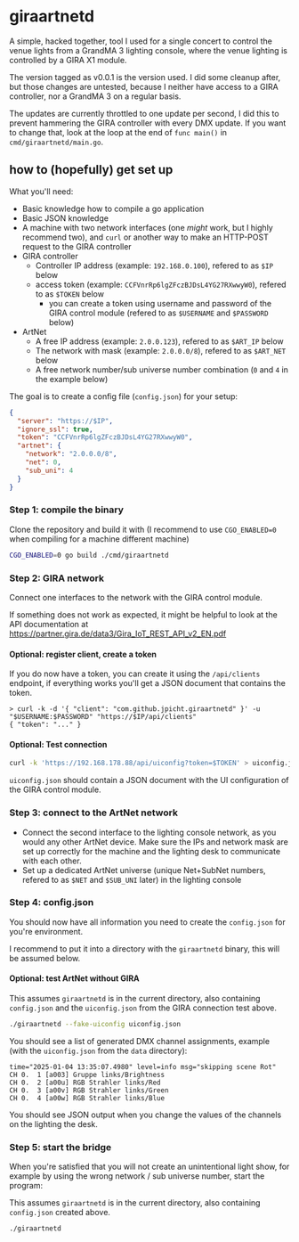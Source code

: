 # giraartnetd

A simple, hacked together, tool I used for a single concert to control the venue lights from a GrandMA 3 lighting console, where the venue lighting is controlled by a GIRA X1 module.

The version tagged as v0.0.1 is the version used. I did some cleanup after, but those changes are untested, because I neither have access to a GIRA controller, nor a GrandMA 3 on a regular basis.

The updates are currently throttled to one update per second, I did this to prevent hammering the GIRA controller with every DMX update. If you want to change that, look at the loop at the end of `func main()` in `cmd/giraartnetd/main.go`.

## how to (hopefully) get set up

What you'll need:
* Basic knowledge how to compile a go application
* Basic JSON knowledge
* A machine with two network interfaces (one _might_ work, but I highly recommend two), and `curl` or another way to make an HTTP-POST request to the GIRA controller
* GIRA controller
    * Controller IP address (example: `192.168.0.100`), refered to as `$IP` below
    * access token (example: `CCFVnrRp6lgZFczBJDsL4YG27RXwwyW0`), refered to as `$TOKEN` below
        * you can create a token using username and password of the GIRA control module (refered to as `$USERNAME` and `$PASSWORD` below)
* ArtNet
    * A free IP address (example: `2.0.0.123`), refered to as `$ART_IP` below
    * The network with mask (example: `2.0.0.0/8`), refered to as `$ART_NET` below
    * A free network number/sub universe number combination (`0` and `4` in the example below)

The goal is to create a config file (`config.json`) for your setup:

```json
{
  "server": "https://$IP",
  "ignore_ssl": true,
  "token": "CCFVnrRp6lgZFczBJDsL4YG27RXwwyW0",
  "artnet": {
    "network": "2.0.0.0/8",
    "net": 0,
    "sub_uni": 4
  }
}
```

### Step 1: compile the binary

Clone the repository and build it with (I recommend to use `CGO_ENABLED=0` when compiling for a machine different machine)

```bash
CGO_ENABLED=0 go build ./cmd/giraartnetd
```

### Step 2: GIRA network

Connect one interfaces to the network with the GIRA control module.

If something does not work as expected, it might be helpful to look at the API documentation at https://partner.gira.de/data3/Gira_IoT_REST_API_v2_EN.pdf

#### Optional: register client, create a token

If you do now have a token, you can create it using the `/api/clients` endpoint, if everything works you'll get a JSON document that contains the token.

```
> curl -k -d '{ "client": "com.github.jpicht.giraartnetd" }' -u "$USERNAME:$PASSWORD" "https://$IP/api/clients"
{ "token": "..." }
```

#### Optional: Test connection

```bash
curl -k 'https://192.168.178.88/api/uiconfig?token=$TOKEN' > uiconfig.json
```

`uiconfig.json` should contain a JSON document with the UI configuration of the GIRA control module.

### Step 3: connect to the ArtNet network

* Connect the second interface to the lighting console network, as you would any other ArtNet device. Make sure the IPs and network mask are set up correctly for the machine and the lighting desk to communicate with each other.
* Set up a dedicated ArtNet universe (unique Net+SubNet numbers, refered to as `$NET` and `$SUB_UNI` later) in the lighting console

### Step 4: config.json

You should now have all information you need to create the `config.json` for you're environment.

I recommend to put it into a directory with the `giraartnetd` binary, this will be assumed below.

#### Optional: test ArtNet without GIRA

This assumes `giraartnetd` is in the current directory, also containing `config.json` and the `uiconfig.json` from the GIRA connection test above.

```bash
./giraartnetd --fake-uiconfig uiconfig.json
```

You should see a list of generated DMX channel assignments, example (with the `uiconfig.json` from the `data` directory):

```
time="2025-01-04 13:35:07.4980" level=info msg="skipping scene Rot"
CH 0.  1 [a003] Gruppe links/Brightness
CH 0.  2 [a00u] RGB Strahler links/Red
CH 0.  3 [a00v] RGB Strahler links/Green
CH 0.  4 [a00w] RGB Strahler links/Blue
```

You should see JSON output when you change the values of the channels on the lighting the desk.

### Step 5: start the bridge

When you're satisfied that you will not create an unintentional light show, for example by using the wrong network / sub universe number, start the program:

This assumes `giraartnetd` is in the current directory, also containing `config.json` created above.

```bash
./giraartnetd
```
